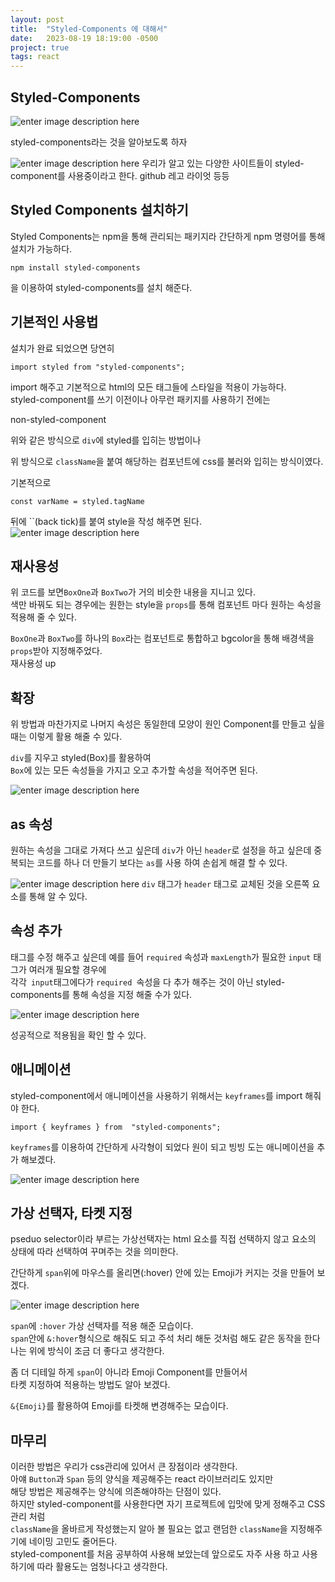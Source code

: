 ```yaml
---
layout: post
title:  "Styled-Components 에 대해서"
date:   2023-08-19 18:19:00 -0500
project: true
tags: react
---
```

 
 ## Styled-Components 

![enter image description here](https://i.ibb.co/XbgpYHY/img.png)


styled-components라는 것을 알아보도록 하자

![enter image description here](https://i.ibb.co/ZHTHh7J/2023-08-19-001527.png)
우리가 알고 있는 다양한 사이트들이 styled-component를 사용중이라고 한다. github 레고 라이엇 등등

## Styled Components 설치하기

Styled Components는 npm을 통해 관리되는 패키지라 간단하게 npm 명령어를 통해 설치가 가능하다.
```
npm install styled-components
```
을 이용하여 styled-components를 설치 해준다.

## 기본적인 사용법

설치가 완료 되었으면 당연히<br/>
```
import styled from "styled-components";
```
import 해주고 기본적으로 html의 모든 태그들에 스타일을 적용이 가능하다.<br/>
styled-component를 쓰기 이전이나 아무런 패키지를 사용하기 전에는 <br/>

<script src="https://gist.github.com/Flen-E/a71d0c1c0a0f73f0ba6cc3c8e010552a.js"></script>
non-styled-component

위와 같은 방식으로 `div`에 styled를 입히는 방법이나
<script src="https://gist.github.com/Flen-E/4ad2be32ec57bd64ba987ab098c3578b.js"></script>
위 방식으로 `className`을 붙여 해당하는 컴포넌트에 css를 불러와 입히는 방식이였다.

<script src="https://gist.github.com/Flen-E/b83213949ccb032ab432eb106848e067.js"></script>
기본적으로 
```
const varName = styled.tagName
```
뒤에 ``(back tick)를 붙여 style을 작성 해주면 된다.
![enter image description here](https://i.ibb.co/pjFTHzv/2023-08-19-012110.png)

## 재사용성

위 코드를 보면`BoxOne`과 `BoxTwo`가 거의 비슷한 내용을 지니고 있다.<br/>
색만 바꿔도 되는 경우에는 원한는 style을 `props`를 통해 컴포넌트 마다 원하는 속성을 적용해 줄 수 있다.<br/>

<script src="https://gist.github.com/Flen-E/e5b0e5ab6bdda811d0e424840ab7d94f.js"></script>

`BoxOne`과 `BoxTwo`를 하나의 `Box`라는 컴포넌트로 통합하고 bgcolor을 통해 배경색을 `props`받아 지정해주었다.<br/>
재사용성 up<br/>

## 확장
위 방법과 마찬가지로 나머지 속성은 동일한데 모양이 원인 Component를 만들고 싶을때는 이렇게 활용 해줄 수 있다.

<script src="https://gist.github.com/Flen-E/640eb5d4a26e377bcad1b352fea09337.js"></script>

`div`를 지우고 styled(Box)를 활용하여<br/>
`Box`에 있는 모든 속성들을 가지고 오고 추가할 속성을 적어주면 된다.

![enter image description here](https://i.ibb.co/4V5WW79/2023-08-19-013215.png)

## as 속성

원하는 속성을 그대로 가져다 쓰고 싶은데 `div`가 아닌 `header`로 설정을 하고 싶은데 중복되는 코드를 하나 더 만들기 보다는 `as`를 사용 하여 손쉽게 해결 할 수 있다.<br/>
<script src="https://gist.github.com/Flen-E/a6f6f3a84fa4f2a7db76a17c3c5632b1.js"></script>

![enter image description here](https://i.ibb.co/0DkxQjm/2023-08-19-013859.png)
`div` 태그가 `header` 태그로 교체된 것을 오른쪽 요소를 통해 알 수 있다.

## 속성 추가

태그를 수정 해주고 싶은데 예를 들어 `required` 속성과 `maxLength`가 필요한 `input` 태그가 여러개 필요할 경우에 <br/>
각각` input`태그에다가 `required `속성을 다 추가 해주는 것이 아닌 styled-components를 통해 속성을 지정 해줄 수가 있다.

<script src="https://gist.github.com/Flen-E/65ae774f761be67588dd3ea85c89bedd.js"></script>

![enter image description here](https://i.ibb.co/xzk8Hpc/2023-08-19-022501.png)

성공적으로 적용됨을 확인 할 수 있다.

## 애니메이션
styled-component에서 애니메이션을 사용하기 위해서는 `keyframes`를 import 해줘야 한다.<br/>
```
import { keyframes } from  "styled-components";
```

`keyframes`를 이용하여 간단하게 사각형이 되었다 원이 되고 빙빙 도는 애니메이션을 추가 해보겠다.<br/>

 <script src="https://gist.github.com/Flen-E/de4161c5f3acd4c889e2527cd5a2ac4b.js"></script>

![enter image description here](https://i.ibb.co/C1Lfb8v/Clipchamp-1.gif)


## 가상 선택자, 타켓 지정
pseduo selector이라 부르는 가상선택자는 html 요소를 직접 선택하지 않고 요소의 상태에 따라 선택하여 꾸며주는 것을 의미한다.<br/>

간단하게 `span`위에 마우스를 올리면(:hover) 안에 있는 Emoji가 커지는 것을 만들어 보겠다.<br/>

<script src="https://gist.github.com/Flen-E/69429d4e72ad5e81ab3eb005916e24d8.js"></script>

![enter image description here](https://i.ibb.co/rvvXm4Y/Clipchamp-2.gif)

`span`에 `:hover` 가상 선택자를 적용 해준 모습이다.<br/>
`span`안에 `&:hover`형식으로 해줘도 되고 주석 처리 해둔 것처럼 해도 같은 동작을 한다<br/>
나는 위에 방식이 조금 더 좋다고 생각한다.<br/>

좀 더 디테일 하게 `span`이 아니라 Emoji Component를 만들어서 <br/>
타켓 지정하여 적용하는 방법도 알아 보겠다.<br/>

<script src="https://gist.github.com/Flen-E/ea506783430cb3021b8c0872060601ea.js"></script>

`&{Emoji}`를 활용하여 Emoji를 타켓해 변경해주는 모습이다.<br/>

## 마무리
이러한 방법은 우리가 css관리에 있어서 큰 장점이라 생각한다.<br/>
아얘 `Button`과 `Span` 등의 양식을 제공해주는 react 라이브러리도 있지만<br/>
해당 방법은 제공해주는 양식에 의존해야하는 단점이 있다.<br/>
하지만 styled-component를 사용한다면 자기 프로젝트에 입맛에 맞게 정해주고 CSS관리 처럼 <br/>
`className`을 올바르게 작성했는지 알아 볼 필요는 없고 랜덤한 `className`을 지정해주기에 네이밍 고민도 줄어든다.<br/>
styled-component를 처음 공부하여 사용해 보았는데 앞으로도 자주 사용 하고 사용하기에 따라 활용도는 엄청나다고 생각한다.<br/>
